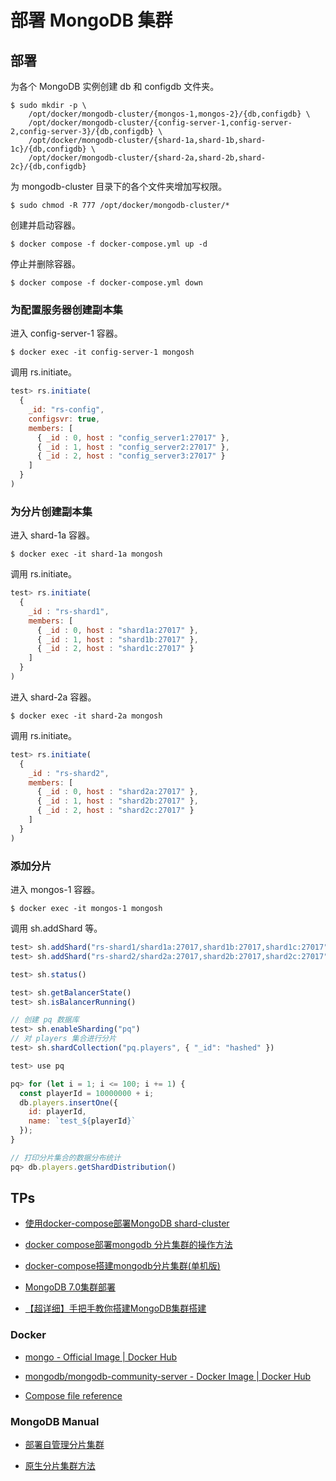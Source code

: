 # 部署 MongoDB 集群

## 部署

为各个 MongoDB 实例创建 db 和 configdb 文件夹。

```
$ sudo mkdir -p \
    /opt/docker/mongodb-cluster/{mongos-1,mongos-2}/{db,configdb} \
    /opt/docker/mongodb-cluster/{config-server-1,config-server-2,config-server-3}/{db,configdb} \
    /opt/docker/mongodb-cluster/{shard-1a,shard-1b,shard-1c}/{db,configdb} \
    /opt/docker/mongodb-cluster/{shard-2a,shard-2b,shard-2c}/{db,configdb}
```

为 mongodb-cluster 目录下的各个文件夹增加写权限。

```
$ sudo chmod -R 777 /opt/docker/mongodb-cluster/*
```

创建并启动容器。

```
$ docker compose -f docker-compose.yml up -d
```

停止并删除容器。

```
$ docker compose -f docker-compose.yml down
```

### 为配置服务器创建副本集

进入 config-server-1 容器。

```
$ docker exec -it config-server-1 mongosh
```

调用 rs.initiate。

```js
test> rs.initiate(
  {
    _id: "rs-config",
    configsvr: true,
    members: [
      { _id : 0, host : "config_server1:27017" },
      { _id : 1, host : "config_server2:27017" },
      { _id : 2, host : "config_server3:27017" }
    ]
  }
)
```

### 为分片创建副本集

进入 shard-1a 容器。

```
$ docker exec -it shard-1a mongosh
```

调用 rs.initiate。

```js
test> rs.initiate(
  {
    _id : "rs-shard1",
    members: [
      { _id : 0, host : "shard1a:27017" },
      { _id : 1, host : "shard1b:27017" },
      { _id : 2, host : "shard1c:27017" }
    ]
  }
)
```

进入 shard-2a 容器。

```
$ docker exec -it shard-2a mongosh
```

调用 rs.initiate。

```js
test> rs.initiate(
  {
    _id : "rs-shard2",
    members: [
      { _id : 0, host : "shard2a:27017" },
      { _id : 1, host : "shard2b:27017" },
      { _id : 2, host : "shard2c:27017" }
    ]
  }
)
```

### 添加分片

进入 mongos-1 容器。

```
$ docker exec -it mongos-1 mongosh
```

调用 sh.addShard 等。

```js
test> sh.addShard("rs-shard1/shard1a:27017,shard1b:27017,shard1c:27017")
test> sh.addShard("rs-shard2/shard2a:27017,shard2b:27017,shard2c:27017")

test> sh.status()

test> sh.getBalancerState()
test> sh.isBalancerRunning()

// 创建 pq 数据库
test> sh.enableSharding("pq")
// 对 players 集合进行分片
test> sh.shardCollection("pq.players", { "_id": "hashed" })

test> use pq

pq> for (let i = 1; i <= 100; i += 1) {
  const playerId = 10000000 + i;
  db.players.insertOne({
    id: playerId,
    name: `test_${playerId}`
  });
}

// 打印分片集合的数据分布统计
pq> db.players.getShardDistribution()
```

## TPs

+ [使用docker-compose部署MongoDB shard-cluster](https://blog.csdn.net/u014448505/article/details/133480823)

+ [docker compose部署mongodb 分片集群的操作方法](https://www.jb51.net/server/3288693gf.htm)

+ [docker-compose搭建mongodb分片集群(单机版)](https://www.cnblogs.com/xiaofengxzzf/p/12100730.html)

+ [MongoDB 7.0集群部署](https://www.cnblogs.com/cn-jasonho/p/18024974)

+ [【超详细】手把手教你搭建MongoDB集群搭建](https://www.jianshu.com/p/0df3648665ec)

### Docker

+ [mongo - Official Image | Docker Hub](https://hub.docker.com/_/mongo)

+ [mongodb/mongodb-community-server - Docker Image | Docker Hub](https://hub.docker.com/r/mongodb/mongodb-community-server)

+ [Compose file reference](https://docs.docker.com/reference/compose-file/)

### MongoDB Manual

+ [部署自管理分片集群](https://www.mongodb.com/zh-cn/docs/manual/tutorial/deploy-shard-cluster/)

+ [原生分片集群方法](https://www.mongodb.com/zh-cn/docs/manual/reference/method/js-sharding/)
